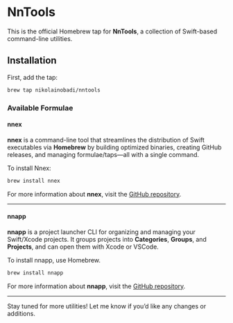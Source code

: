 # NnTools  

This is the official Homebrew tap for **NnTools**, a collection of Swift-based command-line utilities.  

## Installation  

First, add the tap:  
```bash
brew tap nikolainobadi/nntools
```

### Available Formulae  

#### nnex  
**nnex** is a command-line tool that streamlines the distribution of Swift executables via **Homebrew** by building optimized binaries, creating GitHub releases, and managing formulae/taps—all with a single command.  

To install Nnex:
```bash
brew install nnex
```

For more information about **nnex**, visit the [GitHub repository](https://github.com/nikolainobadi/nnex).  

---

#### nnapp  
**nnapp** is a project launcher CLI for organizing and managing your Swift/Xcode projects. It groups projects into **Categories**, **Groups**, and **Projects**, and can open them with Xcode or VSCode.

To install nnapp, use Homebrew.  
```bash
brew install nnapp
```

For more information about **nnapp**, visit the [GitHub repository](https://github.com/nikolainobadi/nnapp).  

---

Stay tuned for more utilities! Let me know if you’d like any changes or additions.
